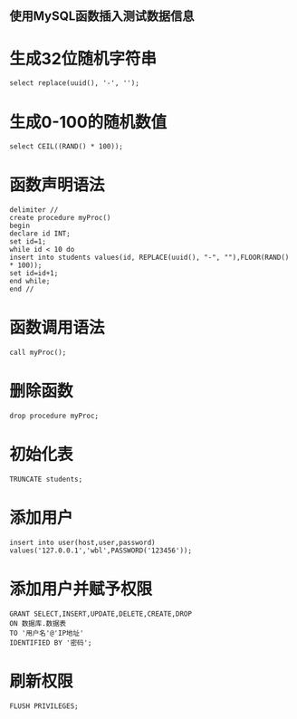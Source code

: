 使用MySQL函数插入测试数据信息
----
# 生成32位随机字符串
	select replace(uuid(), '-', '');

# 生成0-100的随机数值
	select CEIL((RAND() * 100));

# 函数声明语法

	delimiter //
	create procedure myProc() 
	begin
	declare id INT;
	set id=1;
	while id < 10 do
	insert into students values(id, REPLACE(uuid(), "-", ""),FLOOR(RAND() * 100));
	set id=id+1;
	end while;
	end //

# 函数调用语法
	call myProc();

# 删除函数
	drop procedure myProc;

# 初始化表
	TRUNCATE students;

# 添加用户
	insert into user(host,user,password) values('127.0.0.1','wbl',PASSWORD('123456'));

# 添加用户并赋予权限
	GRANT SELECT,INSERT,UPDATE,DELETE,CREATE,DROP
	ON 数据库.数据表
	TO '用户名'@'IP地址'
	IDENTIFIED BY '密码';

# 刷新权限
	FLUSH PRIVILEGES;

